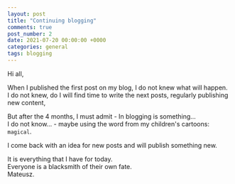 ```yaml
---
layout: post
title: "Continuing blogging"
comments: true
post_number: 2
date: 2021-07-20 00:00:00 +0000
categories: general
tags: blogging
---
```


Hi all,

When I published the first post on my blog, I do not knew what will happen.  
I do not knew, do I will find time to write the next posts, regularly publishing new content,

But after the 4 months, I must admit - In blogging is something...  
I do not know... - maybe using the word from my children's cartoons: `magical`.

I come back with an idea for new posts and will publish something new.

It is everything that I have for today.  
Everyone is a blacksmith of their own fate.  
Mateusz.
